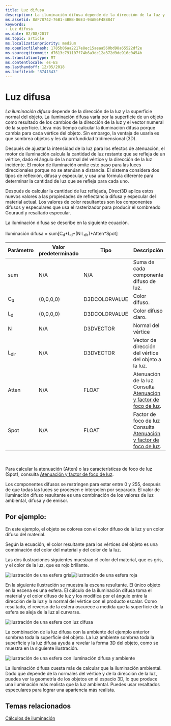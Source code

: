 ```yaml
---
title: Luz difusa
description: La iluminación difusa depende de la dirección de la luz y la superficie normal del objeto.
ms.assetid: 8AF78742-76B1-4BBB-86E3-94AE6F48B847
keywords:
- Luz difusa
ms.date: 02/08/2017
ms.topic: article
ms.localizationpriority: medium
ms.openlocfilehash: 1785b06aa2217e8ec15aeaa560bd98a65522df2e
ms.sourcegitcommit: d7613c791107f74b6a3dc12a372d9de916c0454b
ms.translationtype: MT
ms.contentlocale: es-ES
ms.lasthandoff: 12/05/2018
ms.locfileid: "8741843"
---
```

# <a name="diffuse-lighting"></a>Luz difusa


*La iluminación difusa* depende de la dirección de la luz y la superficie normal del objeto. La iluminación difusa varía por la superficie de un objeto como resultado de los cambios de la dirección de la luz y el vector numeral de la superficie. Lleva más tiempo calcular la iluminación difusa porque cambia para cada vértice del objeto. Sin embargo, la ventaja de usarla es que sombrea objetos y les da profundidad tridimensional (3D).

Después de ajustar la intensidad de la luz para los efectos de atenuación, el motor de iluminación calcula la cantidad de luz restante que se refleja de un vértice, dado el ángulo de la normal del vértice y la dirección de la luz incidente. El motor de iluminación omite este paso para las luces direccionales porque no se atenúan a distancia. El sistema considera dos tipos de reflexión, difusa y especular, y usa una fórmula diferente para determinar la cantidad de luz que se refleja para cada uno.

Después de calcular la cantidad de luz reflejada, Direct3D aplica estos nuevos valores a las propiedades de reflectancia difusa y especular del material actual. Los valores de color resultantes son los componentes difusos y especulares que usa el rasterizador para producir el sombreado Gouraud y resaltado especular.

La iluminación difusa se describe en la siguiente ecuación.

Iluminación difusa = sum\[C<sub>d</sub>\*L<sub>d</sub>\*(N<sup>.</sup>L<sub>dir</sub>)\*Atten\*Spot\]

| Parámetro       | Valor predeterminado | Tipo          | Descripción                                                                                      |
|-----------------|---------------|---------------|--------------------------------------------------------------------------------------------------|
| sum             | N/A           | N/A           | Suma de cada componente difuso de luz.                                                     |
| C<sub>d</sub>   | (0,0,0,0)     | D3DCOLORVALUE | Color difuso.                                                                                   |
| L<sub>d</sub>   | (0,0,0,0)     | D3DCOLORVALUE | Color difuso claro.                                                                             |
| N               | N/A           | D3DVECTOR     | Normal del vértice                                                                                    |
| L<sub>dir</sub> | N/A           | D3DVECTOR     | Vector de dirección del vértice del objeto a la luz.                                                |
| Atten           | N/A           | FLOAT         | Atenuación de la luz. Consulta [Atenuación y factor de foco de luz](attenuation-and-spotlight-factor.md). |
| Spot            | N/A           | FLOAT         | Factor de foco de luz Consulta [Atenuación y factor de foco de luz](attenuation-and-spotlight-factor.md).  |

 

Para calcular la atenuación (Atten) o las características de foco de luz (Spot), consulta [Atenuación y factor de foco de luz](attenuation-and-spotlight-factor.md).

Los componentes difusos se restringen para estar entre 0 y 255, después de que todas las luces se procesen e interpolen por separado. El valor de iluminación difuso resultante es una combinación de los valores de luz ambiental, difusa y de emisor.

## <a name="span-idexamplespanspan-idexamplespanspan-idexamplespanexample"></a><span id="Example"></span><span id="example"></span><span id="EXAMPLE"></span>Por ejemplo:


En este ejemplo, el objeto se colorea con el color difuso de la luz y un color difuso del material.

Según la ecuación, el color resultante para los vértices del objeto es una combinación del color del material y del color de la luz.

Las dos ilustraciones siguientes muestran el color del material, que es gris, y el color de la luz, que es rojo brillante.

![ilustración de una esfera gris](images/amb1.jpg)![ilustración de una esfera roja](images/lightred.jpg)

En la siguiente ilustración se muestra la escena resultante. El único objeto en la escena es una esfera. El cálculo de la iluminación difusa toma el material y el color difuso de luz y los modifica por el ángulo entre la dirección de la luz y la normal del vértice con el producto escalar. Como resultado, el reverso de la esfera oscurece a medida que la superficie de la esfera se aleja de la luz al curvarse.

![ilustración de una esfera con luz difusa](images/lightd.jpg)

La combinación de la luz difusa con la ambiente del ejemplo anterior sombrea toda la superficie del objeto. La luz ambiente sombrea toda la superficie y la luz difusa ayuda a revelar la forma 3D del objeto, como se muestra en la siguiente ilustración.

![ilustración de una esfera con iluminación difusa y ambiente](images/lightad.jpg)

La iluminación difusa cuesta más de calcular que la iluminación ambiental. Dado que depende de la normales del vértice y de la dirección de la luz, puedes ver la geometría de los objetos en el espacio 3D, lo que produce una iluminación más realista que la luz ambiental. Puedes usar resaltados especulares para lograr una apariencia más realista.

## <a name="span-idrelated-topicsspanrelated-topics"></a><span id="related-topics"></span>Temas relacionados


[Cálculos de iluminación](mathematics-of-lighting.md)

 

 




